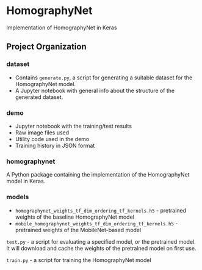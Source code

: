 # HomographyNet
Implementation of HomographyNet in Keras

## Project Organization
### dataset
* Contains `generate.py`, a script for generating a suitable dataset for the HomographyNet model.
* A Jupyter notebook with general info about the structure of the generated dataset.

### demo
* Jupyter notebook with the training/test results
* Raw image files used
* Utility code used in the demo
* Training history in JSON format 

### homographynet
A Python package containing the implementation of the HomographyNet model in Keras.

### models
* `homographynet_weights_tf_dim_ordering_tf_kernels.h5` - pretrained weights of the baseline HomographyNet model
* `mobile_homographynet_weights_tf_dim_ordering_tf_kernels.h5` - pretrained weights of the MobileNet-based model


`test.py` - a script for evaluating a specified model, or the pretrained model. It will download and cache the weights of the pretrained model on first use.

`train.py` - a script for training the HomographyNet model
